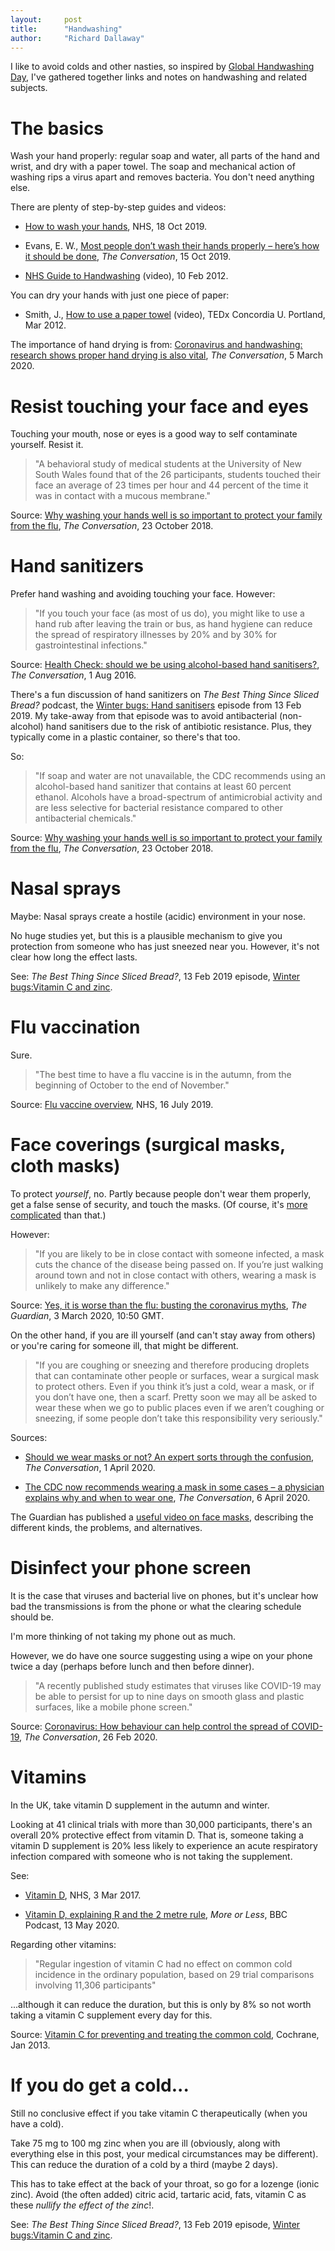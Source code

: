 ```yaml
---
layout:     post
title:      "Handwashing"
author:     "Richard Dallaway"
---
```


I like to avoid colds and other nasties,
so inspired by [Global Handwashing Day][ghd],
I've gathered together links and notes on handwashing and related subjects.

[ghd]: https://en.wikipedia.org/wiki/Global_Handwashing_Day

<!-- break -->

# The basics

Wash your hand properly:
regular soap and water,
all parts of the hand and wrist,
and dry with a paper towel. 
The soap and mechanical action of washing rips a virus apart and removes bacteria.
You don't need anything else.

There are plenty of step-by-step guides and videos:

- [How to wash your hands](https://www.nhs.uk/live-well/healthy-body/best-way-to-wash-your-hands/), NHS, 18 Oct 2019.

- Evans, E. W., [Most people don’t wash their hands properly – here’s how it should be done](https://theconversation.com/most-people-dont-wash-their-hands-properly-heres-how-it-should-be-done-125330), _The Conversation_, 15 Oct 2019.

- [NHS Guide to Handwashing](https://www.youtube.com/watch?v=bAwS0UslEDs) (video), 10 Feb 2012.

You can dry your hands with just one piece of paper:

- Smith, J., [How to use a paper towel](https://www.ted.com/talks/joe_smith_how_to_use_a_paper_towel) (video), TEDx Concordia U. Portland, Mar 2012.

The importance of hand drying is from: [Coronavirus and handwashing: research shows proper hand drying is also vital](https://theconversation.com/coronavirus-and-handwashing-research-shows-proper-hand-drying-is-also-vital-132905), _The Conversation_, 5 March 2020.


# Resist touching your face and eyes

Touching your mouth, nose or eyes is a good way to self contaminate yourself.
Resist it.

> "A behavioral study of medical students at the University of New South Wales found that of the 26 participants, students touched their face an average of 23 times per hour and 44 percent of the time it was in contact with a mucous membrane."

Source: [Why washing your hands well is so important to protect your family from the flu](https://theconversation.com/why-washing-your-hands-well-is-so-important-to-protect-your-family-from-the-flu-105348), _The Conversation_, 23 October 2018.

# Hand sanitizers

Prefer hand washing and avoiding touching your face. However:

> "If you touch your face (as most of us do), you might like to use a hand rub after leaving the train or bus, as hand hygiene can reduce the spread of respiratory illnesses by 20% and by 30% for gastrointestinal infections."

Source: [Health Check: should we be using alcohol-based hand sanitisers?](https://theconversation.com/health-check-should-we-be-using-alcohol-based-hand-sanitisers-62037), _The Conversation_, 1 Aug 2016.

There's a fun discussion of hand sanitizers on _The Best Thing Since Sliced Bread?_ podcast, the [Winter bugs: Hand sanitisers](https://www.bbc.co.uk/programmes/p070qyks) episode from 13 Feb 2019.
My take-away from that episode was to avoid antibacterial (non-alcohol) hand sanitisers due to the risk of antibiotic resistance. Plus, they typically come in a plastic container, so there's that too.

So:

> "If soap and water are not unavailable, the CDC recommends using an alcohol-based hand sanitizer that contains at least 60 percent ethanol. Alcohols have a broad-spectrum of antimicrobial activity and are less selective for bacterial resistance compared to other antibacterial chemicals."

Source: [Why washing your hands well is so important to protect your family from the flu](https://theconversation.com/why-washing-your-hands-well-is-so-important-to-protect-your-family-from-the-flu-105348), _The Conversation_, 23 October 2018.


# Nasal sprays

Maybe: Nasal sprays create a hostile (acidic) environment in your nose.

No huge studies yet, but this is a plausible mechanism to give you protection from someone who has just sneezed near you.
However, it's not clear how long the effect lasts.

See: _The Best Thing Since Sliced Bread?_, 13 Feb 2019 episode, [Winter bugs:Vitamin C and zinc](https://www.bbc.co.uk/programmes/p070qzrz).


# Flu vaccination

Sure.

> "The best time to have a flu vaccine is in the autumn, from the beginning of October to the end of November."

Source: [Flu vaccine overview](https://www.nhs.uk/conditions/vaccinations/flu-influenza-vaccine/), NHS, 16 July 2019.

# Face coverings (surgical masks, cloth masks)

To protect _yourself_, no.
Partly because people don't wear them properly, get a false sense of security, and touch the masks. (Of course, it's [more complicated](https://theconversation.com/coronavirus-why-you-need-to-wear-a-face-mask-in-france-but-not-in-the-uk-137856) than that.)

However:

> "If you are likely to be in close contact with someone infected, a mask cuts the chance of the disease being passed on. If you’re just walking around town and not in close contact with others, wearing a mask is unlikely to make any difference."

Source: [Yes, it is worse than the flu: busting the coronavirus myths](https://www.theguardian.com/world/2020/mar/03/yes-worse-than-flu-busting-coronavirus-myths-covid-19), _The Guardian_, 3 March 2020, 10:50 GMT.

On the other hand, if you are ill yourself (and can't stay away from others) or you're caring for someone ill, that might be different.

> "If you are coughing or sneezing and therefore producing droplets that can contaminate other people or surfaces, wear a surgical mask to protect others. Even if you think it’s just a cold, wear a mask, or if you don’t have one, then a scarf. Pretty soon we may all be asked to wear these when we go to public places even if we aren’t coughing or sneezing, if some people don’t take this responsibility very seriously."

Sources: 

- [Should we wear masks or not? An expert sorts through the confusion](https://theconversation.com/should-we-wear-masks-or-not-an-expert-sorts-through-the-confusion-135135), _The Conversation_, 1 April 2020.

- [The CDC now recommends wearing a mask in some cases – a physician explains why and when to wear one](https://theconversation.com/the-cdc-now-recommends-wearing-a-mask-in-some-cases-a-physician-explains-why-and-when-to-wear-one-135590), _The Conversation_, 6 April 2020.

The Guardian has published a [useful video on face masks](https://www.youtube.com/watch?v=gASCBhA2bE4seful), describing the different kinds, the problems, and alternatives. 

# Disinfect your phone screen

It is the case that viruses and bacterial live on phones,
but it's unclear how bad the transmissions is from the phone
or what the clearing schedule should be.

I'm more thinking of not taking my phone out as much.

However, we do have one source suggesting using 
a wipe on your phone twice a day (perhaps before lunch and then before dinner).

> "A recently published study estimates that viruses like COVID-19 may be able to persist for up to nine days on smooth glass and plastic surfaces, like a mobile phone screen."

Source: [Coronavirus: How behaviour can help control the spread of COVID-19](https://theconversation.com/coronavirus-how-behaviour-can-help-control-the-spread-of-covid-19-132247), _The Conversation_, 26 Feb 2020.

# Vitamins

In the UK, take vitamin D supplement in the autumn and winter. 

Looking at 41 clinical trials with more than 30,000 participants, there's an overall 20% protective effect from vitamin D. That is, someone taking a vitamin D supplement is 20% less likely to experience an acute respiratory infection compared with someone who is not taking the supplement.

See:

- [Vitamin D](https://www.nhs.uk/conditions/vitamins-and-minerals/vitamin-d/), NHS, 3 Mar 2017.

- [Vitamin D, explaining R and the 2 metre rule](https://www.bbc.co.uk/programmes/m000j2r7), _More or Less_, BBC Podcast, 13 May 2020.

Regarding other vitamins:

> "Regular ingestion of vitamin C had no effect on common cold incidence in the ordinary population, based on 29 trial comparisons involving 11,306 participants"

...although it can reduce the duration,
but this is only by 8% so not worth taking a vitamin C supplement every day for this.

Source: [Vitamin C for preventing and treating the common cold](https://www.cochrane.org/CD000980/ARI_vitamin-c-for-preventing-and-treating-the-common-cold), Cochrane, Jan 2013.

# If you do get a cold...

Still no conclusive effect if you take vitamin C therapeutically (when you have a cold).

Take 75 mg to 100 mg zinc when you are ill (obviously, along with everything else in this post, your medical circumstances may be different).
This can reduce the duration of a cold by a third (maybe 2 days).

This has to take effect at the back of your throat, so go for a lozenge (ionic zinc). Avoid (the often added) citric acid, tartaric acid, fats, vitamin C as these _nullify the effect of the zinc_!.

See: _The Best Thing Since Sliced Bread?_, 13 Feb 2019 episode, [Winter bugs:Vitamin C and zinc](https://www.bbc.co.uk/programmes/p070qzrz).


